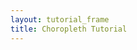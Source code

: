 ```yaml
---
layout: tutorial_frame
title: Choropleth Tutorial
---
```

<script type="text/javascript" src="us-states.js"></script>
<script type="module">
	import L, {Map, TileLayer, GeoJSON} from 'leaflet';

	const map = new Map('map').setView([37.8, -96], 4);

	const tiles = new TileLayer('https://tile.openstreetmap.org/{z}/{x}/{y}.png', {
		maxZoom: 19,
		attribution: '&copy; <a href="http://www.openstreetmap.org/copyright">OpenStreetMap</a>'
	}).addTo(map);

	/* global statesData */
	const geojson = new GeoJSON(statesData).addTo(map);

	window.L = L; // only for debugging in the developer console
	window.map = map; // only for debugging in the developer console
</script>
